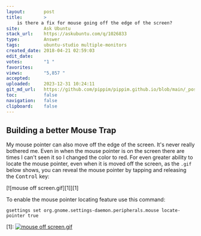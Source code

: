 ```yaml
---
layout:       post
title:        >
    is there a fix for mouse going off the edge of the screen?
site:         Ask Ubuntu
stack_url:    https://askubuntu.com/q/1026833
type:         Answer
tags:         ubuntu-studio multiple-monitors
created_date: 2018-04-21 02:59:03
edit_date:    
votes:        "1 "
favorites:    
views:        "5,857 "
accepted:     
uploaded:     2023-12-31 10:24:11
git_md_url:   https://github.com/pippim/pippim.github.io/blob/main/_posts/2018/2018-04-21-is-there-a-fix-for-mouse-going-off-the-edge-of-the-screen_.md
toc:          false
navigation:   false
clipboard:    false
---
```


## Building a better Mouse Trap

My mouse pointer can also move off the edge of the screen. It's never really bothered me. Even in when the mouse pointer is on the screen there are times I can't seen it so I changed the color to red. For even greater ability to locate the mouse pointer, even when it is moved off the screen, as the `.gif` below shows, you can reveal the mouse pointer by tapping and releasing the <kbd>Control</kbd> key:

[![mouse off screen.gif][1]][1]

To enable the mouse pointer locating feature use this command:

``` 
gsettings set org.gnome.settings-daemon.peripherals.mouse locate-pointer true
```
  [1]: [<img src="https://i.stack.imgur.com/m2Nrs.gif" alt="mouse off screen.gif">](<img src="https://i.stack.imgur.com/m2Nrs.gif" alt="mouse off screen.gif">)
